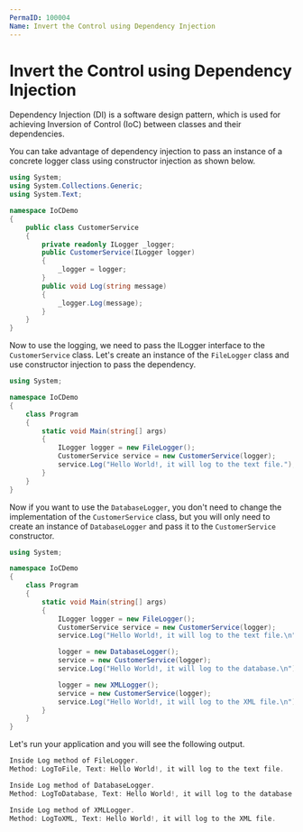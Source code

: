 ```yaml
---
PermaID: 100004
Name: Invert the Control using Dependency Injection
---
```


# Invert the Control using Dependency Injection

Dependency Injection (DI) is a software design pattern, which is used for achieving Inversion of Control (IoC) between classes and their dependencies.

You can take advantage of dependency injection to pass an instance of a concrete logger class using constructor injection as shown below.

```csharp
using System;
using System.Collections.Generic;
using System.Text;

namespace IoCDemo
{
    public class CustomerService
    {
        private readonly ILogger _logger;
        public CustomerService(ILogger logger)
        {
            _logger = logger;
        }
        public void Log(string message)
        {
            _logger.Log(message);
        }
    }
}
```

Now to use the logging, we need to pass the ILogger interface to the `CustomerService` class. Let's create an instance of the `FileLogger` class and use constructor injection to pass the dependency.

```csharp
using System;

namespace IoCDemo
{
    class Program
    {
        static void Main(string[] args)
        {
            ILogger logger = new FileLogger();
            CustomerService service = new CustomerService(logger);
            service.Log("Hello World!, it will log to the text file.");
        }
    }
}
```

Now if you want to use the `DatabaseLogger`, you don't need to change the implementation of the `CustomerService` class, but you will only need to create an instance of `DatabaseLogger` and pass it to the `CustomerService` constructor.

```csharp
using System;

namespace IoCDemo
{
    class Program
    {
        static void Main(string[] args)
        {
            ILogger logger = new FileLogger();
            CustomerService service = new CustomerService(logger);
            service.Log("Hello World!, it will log to the text file.\n");

            logger = new DatabaseLogger();
            service = new CustomerService(logger);
            service.Log("Hello World!, it will log to the database.\n");

            logger = new XMLLogger();
            service = new CustomerService(logger);
            service.Log("Hello World!, it will log to the XML file.\n");
        }
    }
}
```
 
Let's run your application and you will see the following output.

```csharp
Inside Log method of FileLogger.
Method: LogToFile, Text: Hello World!, it will log to the text file.

Inside Log method of DatabaseLogger.
Method: LogToDatabase, Text: Hello World!, it will log to the database.

Inside Log method of XMLLogger.
Method: LogToXML, Text: Hello World!, it will log to the XML file.
```

